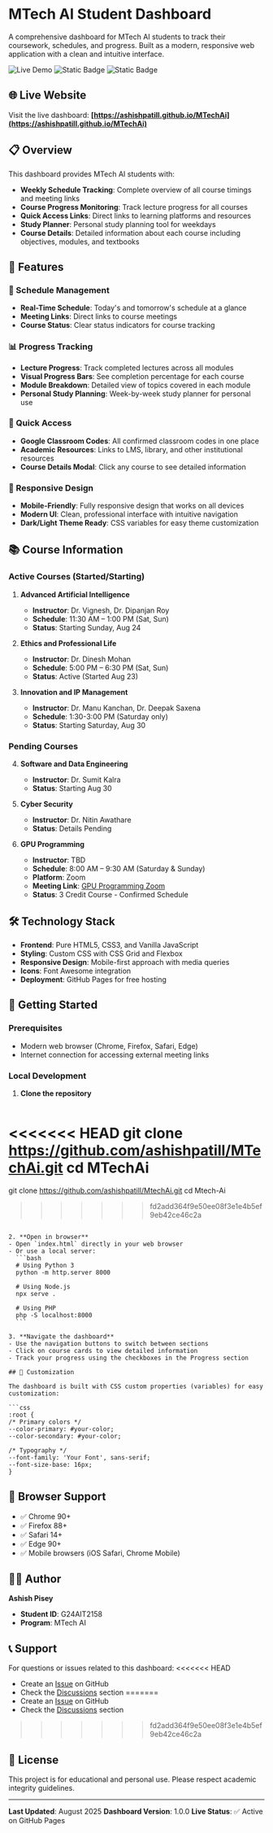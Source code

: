 # MTech AI Student Dashboard

A comprehensive dashboard for MTech AI students to track their coursework, schedules, and progress. Built as a modern, responsive web application with a clean and intuitive interface.

![Live Demo](https://img.shields.io/badge/Live-Demo-brightgreen)
![Static Badge](https://img.shields.io/badge/Status-Active-blue)
![Static Badge](https://img.shields.io/badge/Version-1.0.0-blue)

## 🌐 Live Website

Visit the live dashboard: **[https://ashishpatill.github.io/MTechAi](https://ashishpatill.github.io/MTechAi)**

## 📋 Overview

This dashboard provides MTech AI students with:
- **Weekly Schedule Tracking**: Complete overview of all course timings and meeting links
- **Course Progress Monitoring**: Track lecture progress for all courses
- **Quick Access Links**: Direct links to learning platforms and resources
- **Study Planner**: Personal study planning tool for weekdays
- **Course Details**: Detailed information about each course including objectives, modules, and textbooks

## 🎯 Features

### 📅 Schedule Management
- **Real-Time Schedule**: Today's and tomorrow's schedule at a glance
- **Meeting Links**: Direct links to course meetings
- **Course Status**: Clear status indicators for course tracking

### 📊 Progress Tracking
- **Lecture Progress**: Track completed lectures across all modules
- **Visual Progress Bars**: See completion percentage for each course
- **Module Breakdown**: Detailed view of topics covered in each module
- **Personal Study Planning**: Week-by-week study planner for personal use

### 🔗 Quick Access
- **Google Classroom Codes**: All confirmed classroom codes in one place
- **Academic Resources**: Links to LMS, library, and other institutional resources
- **Course Details Modal**: Click any course to see detailed information

### 📱 Responsive Design
- **Mobile-Friendly**: Fully responsive design that works on all devices
- **Modern UI**: Clean, professional interface with intuitive navigation
- **Dark/Light Theme Ready**: CSS variables for easy theme customization

## 📚 Course Information

### Active Courses (Started/Starting)
1. **Advanced Artificial Intelligence**
   - **Instructor**: Dr. Vignesh, Dr. Dipanjan Roy
   - **Schedule**: 11:30 AM – 1:00 PM (Sat, Sun)
   - **Status**: Starting Sunday, Aug 24

2. **Ethics and Professional Life**
   - **Instructor**: Dr. Dinesh Mohan
   - **Schedule**: 5:00 PM – 6:30 PM (Sat, Sun)
   - **Status**: Active (Started Aug 23)

3. **Innovation and IP Management**
   - **Instructor**: Dr. Manu Kanchan, Dr. Deepak Saxena
   - **Schedule**: 1:30-3:00 PM (Saturday only)
   - **Status**: Starting Saturday, Aug 30

### Pending Courses
4. **Software and Data Engineering**
   - **Instructor**: Dr. Sumit Kalra
   - **Status**: Starting Aug 30

5. **Cyber Security**
   - **Instructor**: Dr. Nitin Awathare
   - **Status**: Details Pending

6. **GPU Programming**
   - **Instructor**: TBD
   - **Schedule**: 8:00 AM – 9:30 AM (Saturday & Sunday)
   - **Platform**: Zoom
   - **Meeting Link**: [GPU Programming Zoom](https://futurense.zoom.us/j/88040308066?pwd=yh69JD0Rd6IZefsW2hIXoiBgA3lTyI.1)
   - **Status**: 3 Credit Course - Confirmed Schedule

## 🛠️ Technology Stack

- **Frontend**: Pure HTML5, CSS3, and Vanilla JavaScript
- **Styling**: Custom CSS with CSS Grid and Flexbox
- **Responsive Design**: Mobile-first approach with media queries
- **Icons**: Font Awesome integration
- **Deployment**: GitHub Pages for free hosting



## 🚀 Getting Started

### Prerequisites
- Modern web browser (Chrome, Firefox, Safari, Edge)
- Internet connection for accessing external meeting links

### Local Development
1. **Clone the repository**
   ```bash
<<<<<<< HEAD
   git clone https://github.com/ashishpatill/MTechAi.git
   cd MTechAi
=======
   git clone https://github.com/ashishpatill/MtechAi.git
   cd Mtech-Ai
>>>>>>> fd2add364f9e50ee08f3e1e4b5ef9eb42ce46c2a
   ```

2. **Open in browser**
   - Open `index.html` directly in your web browser
   - Or use a local server:
     ```bash
     # Using Python 3
     python -m http.server 8000

     # Using Node.js
     npx serve .

     # Using PHP
     php -S localhost:8000
     ```

3. **Navigate the dashboard**
   - Use the navigation buttons to switch between sections
   - Click on course cards to view detailed information
   - Track your progress using the checkboxes in the Progress section

## 🎨 Customization

The dashboard is built with CSS custom properties (variables) for easy customization:

```css
:root {
  /* Primary colors */
  --color-primary: #your-color;
  --color-secondary: #your-color;

  /* Typography */
  --font-family: 'Your Font', sans-serif;
  --font-size-base: 16px;
}
```

## 📱 Browser Support

- ✅ Chrome 90+
- ✅ Firefox 88+
- ✅ Safari 14+
- ✅ Edge 90+
- ✅ Mobile browsers (iOS Safari, Chrome Mobile)





## 👨‍💻 Author

**Ashish Pisey**
- **Student ID**: G24AIT2158
- **Program**: MTech AI

## 📞 Support

For questions or issues related to this dashboard:
<<<<<<< HEAD
- Create an [Issue](https://github.com/ashishpatill/MTechAi/issues) on GitHub
- Check the [Discussions](https://github.com/ashishpatill/MTechAi/discussions) section
=======
- Create an [Issue](https://github.com/ashishpatill/MtechAi/issues) on GitHub
- Check the [Discussions](https://github.com/ashishpatill/MtechAi/discussions) section
>>>>>>> fd2add364f9e50ee08f3e1e4b5ef9eb42ce46c2a

## 📜 License

This project is for educational and personal use. Please respect academic integrity guidelines.

---

**Last Updated**: August 2025
**Dashboard Version**: 1.0.0
**Live Status**: ✅ Active on GitHub Pages

